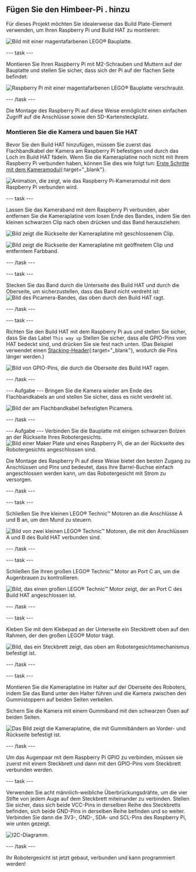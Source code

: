 ## Fügen Sie den Himbeer-Pi . hinzu

Für dieses Projekt möchten Sie idealerweise das Build Plate-Element verwenden, um Ihren Raspberry Pi und Build HAT zu montieren:

![Bild mit einer magentafarbenen LEGO® Bauplatte.](images/build_10.png)

--- task ---

Montieren Sie Ihren Raspberry Pi mit M2-Schrauben und Muttern auf der Bauplatte und stellen Sie sicher, dass sich der Pi auf der flachen Seite befindet:

 ![Raspberry Pi mit einer magentafarbenen LEGO® Bauplatte verschraubt.](images/build_11.jpg)

--- /task ---

Die Montage des Raspberry Pi auf diese Weise ermöglicht einen einfachen Zugriff auf die Anschlüsse sowie den SD-Kartensteckplatz.

### Montieren Sie die Kamera und bauen Sie HAT

Bevor Sie den Build HAT hinzufügen, müssen Sie zuerst das Flachbandkabel der Kamera am Raspberry Pi befestigen und durch das Loch im Build HAT fädeln. Wenn Sie die Kameraplatine noch nicht mit Ihrem Raspberry Pi verbunden haben, können Sie dies wie folgt tun: [Erste Schritte mit dem Kameramodul](https://projects.raspberrypi.org/en/projects/getting-started-with-picamera){:target="_blank"}.

![Animation, die zeigt, wie das Raspberry Pi-Kameramodul mit dem Raspberry Pi verbunden wird.](images/connect-camera.gif)

--- task ---

Lassen Sie das Kameraband mit dem Raspberry Pi verbunden, aber entfernen Sie die Kameraplatine vom losen Ende des Bandes, indem Sie den kleinen schwarzen Clip nach oben drücken und das Band herausziehen:

![Bild zeigt die Rückseite der Kameraplatine mit geschlossenem Clip.](images/build_12.jpg)

![Bild zeigt die Rückseite der Kameraplatine mit geöffnetem Clip und entferntem Farbband.](images/build_13.jpg)

--- /task ---

--- task ---

Stecken Sie das Band durch die Unterseite des Build HAT und durch die Oberseite, um sicherzustellen, dass das Band nicht verdreht ist: ![Bild des Picamera-Bandes, das oben durch den Build HAT ragt.](images/build_14.jpg)

--- /task ---

--- task ---

Richten Sie den Build HAT mit dem Raspberry Pi aus und stellen Sie sicher, dass Sie das Label `This way up` Stellen Sie sicher, dass alle GPIO-Pins vom HAT bedeckt sind, und drücken Sie sie fest nach unten. (Das Beispiel verwendet einen [Stacking-Header](https://www.adafruit.com/product/2223){:target="_blank"}, wodurch die Pins länger werden.)

![Bild von GPIO-Pins, die durch die Oberseite des Build HAT ragen.](images/build_15.jpg)

--- /task ---

--- Aufgabe --- Bringen Sie die Kamera wieder am Ende des Flachbandkabels an und stellen Sie sicher, dass es nicht verdreht ist.

![Bild der am Flachbandkabel befestigten Picamera.](images/build_16.jpg)

--- /task ---

--- Aufgabe --- Verbinden Sie die Bauplatte mit einigen schwarzen Bolzen an der Rückseite Ihres Robotergesichts. ![Bild einer Maker Plate und eines Raspberry Pi, die an der Rückseite des Robotergesichts angeschlossen sind.](images/build_17.jpg)

Die Montage des Raspberry Pi auf diese Weise bietet den besten Zugang zu Anschlüssen und Pins und bedeutet, dass Ihre Barrel-Buchse einfach angeschlossen werden kann, um das Robotergesicht mit Strom zu versorgen.

--- /task ---

--- task ---

Schließen Sie Ihre kleinen LEGO® Technic™ Motoren an die Anschlüsse A und B an, um den Mund zu steuern.

![Bild von zwei kleinen LEGO® Technic™ Motoren, die mit den Anschlüssen A und B des Build HAT verbunden sind.](images/build_18.jpg)

--- /task ---

--- task ---

Schließen Sie Ihren großen LEGO® Technic™ Motor an Port C an, um die Augenbrauen zu kontrollieren.

![Bild, das einen großen LEGO® Technic™ Motor zeigt, der an Port C des Build HAT angeschlossen ist.](images/build_19.jpg)

--- /task ---

--- task ---

Kleben Sie mit dem Klebepad an der Unterseite ein Steckbrett oben auf den Rahmen, der den großen LEGO® Motor trägt.

![Bild, das ein Steckbrett zeigt, das oben am Robotergesichtsmechanismus befestigt ist.](images/build_20.jpg)

--- /task ---

--- task ---

Montieren Sie die Kameraplatine im Halter auf der Oberseite des Roboters, indem Sie das Band unter den Halter führen und die Kamera zwischen den Gummistoppern auf beiden Seiten verkeilen.

Sichern Sie die Kamera mit einem Gummiband mit den schwarzen Ösen auf beiden Seiten.

![Das Bild zeigt die Kameraplatine, die mit Gummibändern an Vorder- und Rückseite befestigt ist.](images/build_21.jpg)

--- /task ---

Um das Augenpaar mit dem Raspberry Pi GPIO zu verbinden, müssen sie zuerst mit einem Steckbrett und dann mit den GPIO-Pins vom Steckbrett verbunden werden.

--- task ---

Verwenden Sie acht männlich-weibliche Überbrückungsdrähte, um die vier Stifte von jedem Auge auf dem Steckbrett miteinander zu verbinden. Stellen Sie sicher, dass sich beide VCC-Pins in derselben Reihe des Steckbretts befinden, sich beide GND-Pins in derselben Reihe befinden und so weiter. Verbinden Sie dann die 3V3-, GND-, SDA- und SCL-Pins des Raspberry Pi, wie unten gezeigt.

![I2C-Diagramm.](images/eye_wiring.png)

--- /task ---

Ihr Robotergesicht ist jetzt gebaut, verbunden und kann programmiert werden!






